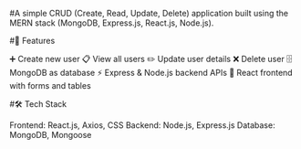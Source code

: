 #A simple CRUD (Create, Read, Update, Delete) application built using the MERN stack (MongoDB, Express.js, React.js, Node.js).

#🚀 Features

➕ Create new user
📋 View all users
✏️ Update user details
❌ Delete user
🗄️ MongoDB as database
⚡ Express & Node.js backend APIs
🎨 React frontend with forms and tables

#🛠️ Tech Stack

Frontend: React.js, Axios, CSS
Backend: Node.js, Express.js
Database: MongoDB, Mongoose
